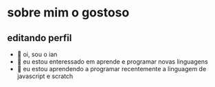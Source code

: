 # sobre mim o gostoso

## editando perfil

- 👋 oi, sou o ian
- 👀 eu estou enteressado em aprende e programar novas linguagens
- 🌱 eu estou aprendendo a programar recentemente a linguagem de javascript e scratch 


<!---
Ian2940/Ian2940 is a ✨ special ✨ repository because its `README.md` (this file) appears on your GitHub profile.
You can click the Preview link to take a look at your changes.
--->
